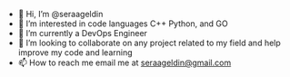 - 👋 Hi, I’m @seraageldin
- 👀 I’m interested in code languages C++ Python, and GO
- 🌱 I’m currently a DevOps Engineer
- 💞️ I’m looking to collaborate on any project related to my field and help improve my code and learning
- 📫 How to reach me email me at seraageldin@gmail.com

